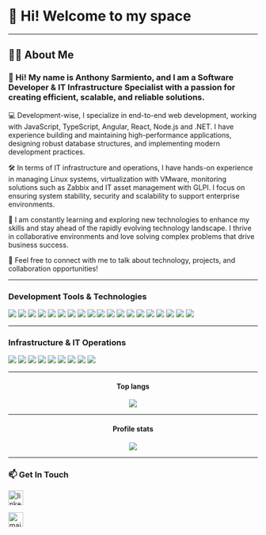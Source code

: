 # 👋 Hi! Welcome to my space
---

<h2 align="left">👩‍💻  About Me</h2>
<h3 align="left">👋 Hi! My name is Anthony Sarmiento, and I am a Software Developer & IT Infrastructure Specialist with a passion for creating efficient, scalable, and reliable solutions.</h3>


💻 Development-wise, I specialize in end-to-end web development, working with JavaScript, TypeScript, Angular, React, Node.js and .NET. I have experience building and maintaining high-performance applications, designing robust database structures, and implementing modern development practices.

🛠️ In terms of IT infrastructure and operations, I have hands-on experience in managing Linux systems, virtualization with VMware, monitoring solutions such as Zabbix and IT asset management with GLPI. I focus on ensuring system stability, security and scalability to support enterprise environments.

🚀 I am constantly learning and exploring new technologies to enhance my skills and stay ahead of the rapidly evolving technology landscape. I thrive in collaborative environments and love solving complex problems that drive business success.

📩 Feel free to connect with me to talk about technology, projects, and collaboration opportunities!

---

### Development Tools & Technologies 

<p align="left">
<img src = "https://img.shields.io/badge/-HTML5-E34F26?style=flat&logo=html5&logoColor=white"> <img src = "https://img.shields.io/badge/-CSS3-1572B6?style=flat&logo=css3&logoColor=white">
<img src="https://img.shields.io/badge/-Bootstrap-563D7C?style=flat&logo=bootstrap&logoColor=white">
<img src="https://img.shields.io/badge/-JavaScript-eed718?style=flat&logo=javascript&logoColor=ffffff">
<img src="https://img.shields.io/badge/-React-000000?style=flat&logo=react&logoColor=00c8ff">
<img src="https://img.shields.io/badge/-MongoDB-4DB33D?style=flat&logo=mongodb&logoColor=FFFFFF">
<img src="https://img.shields.io/badge/-MySQL-F29111?style=flat&logo=mysql&logoColor=FFFFFF">
<img src="https://img.shields.io/badge/-Express.js-787878?style=flat">
<img src="https://img.shields.io/badge/-Node.js-3C873A?style=flat&logo=Node.js&logoColor=white">
<img src="https://img.shields.io/badge/-Firebase-FFA611?style=flat&logo=firebase&logoColor=FFFFFF">
<img src="http://img.shields.io/badge/-Git-F1502F?style=flat&logo=git&logoColor=FFFFFF">
<img src="http://img.shields.io/badge/-Github-000000?style=flat&logo=github&logoColor=FFFFFF">
<img src="https://img.shields.io/badge/-TypeScript-3178C6?style=flat&logo=typescript&logoColor=white">
<img src="http://img.shields.io/badge/-VS%20Code-007ACC?style=flat&logo=visual%20studio%20code&logoColor=white">
<img src="https://img.shields.io/badge/-Angular-DD0031?style=flat&logo=angular&logoColor=white">
<img src="https://img.shields.io/badge/-.NET-512BD4?style=flat&logo=.net&logoColor=white">
<img src="https://img.shields.io/badge/-Python-black?style=flat&logo=python&logoColor=white"> 
<img src="https://img.shields.io/badge/-Unity-000000?style=flat&logo=unity&logoColor=white">
<img src="https://img.shields.io/badge/-SQL%20Server-CC2927?style=flat&logo=microsoft%20sql%20server&logoColor=white">
</p>


---

### Infrastructure & IT Operations 
<p align="left">
<img src="https://img.shields.io/badge/-Bash-4EAA25?style=flat&logo=gnubash&logoColor=white">
<img src="https://img.shields.io/badge/-Linux-FCC624?style=flat&logo=linux&logoColor=black">
<img src="https://img.shields.io/badge/-Zabbix-DC0030?style=flat&logo=zabbix&logoColor=white">
<img src="https://img.shields.io/badge/-GLPI-0066CC?style=flat&logo=glpi&logoColor=white">
<img src="https://img.shields.io/badge/-CentOS%20Stream-262577?style=flat&logo=centos&logoColor=white">
<img src="https://img.shields.io/badge/-VMware-607078?style=flat&logo=vmware&logoColor=white">
<img src="https://img.shields.io/badge/-ESET-0090D0?style=flat&logo=eset&logoColor=white">
<img src="https://img.shields.io/badge/-360%20Total%20Security-00A500?style=flat&logo=360&logoColor=white">
<img src="https://img.shields.io/badge/-TrueNAS-0095D5?style=flat&logo=truenas&logoColor=white">
</p>

---

<h4 align="center">Top langs</h4>

<p align="center"><img src="https://github-readme-stats.vercel.app/api/top-langs/?username=Haisar1&langs_count=10&theme=tokyonight&layout=compact"  /></p>


---

<h4 align="center">Profile stats</h4>

<p align="center"><img src="https://github-readme-stats.vercel.app/api?username=Haisar1&show_icons=true&theme=synthwave" /></p>

---

### 📫 Get In Touch
<a href="https://linkedin.com/in/anthony-sarmiento-055b79210"><img src="https://www.vectorlogo.zone/logos/linkedin/linkedin-icon.svg" width="30px" alt="linkedin"></a>

<a href="mailto:anthonysarmiento044@gmail.com"><img src="https://www.vectorlogo.zone/logos/gmail/gmail-icon.svg" width="30px" alt="mail"></a> 
